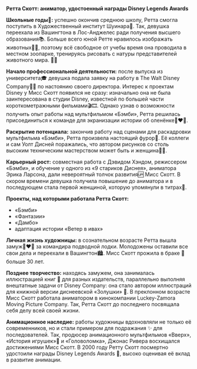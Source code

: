 **Ретта Скотт: аниматор, удостоенный награды Disney Legends Awards**

**Школьные годы🏫:** успешно окончив среднюю школу, Ретта смогла поступить в Художественный институт Шуинара🎨. Так, девушка переехала из Вашингтона в Лос-Анджелес ради получения высшего образования📚. Больше всего юной Ретте нравилось изображать животных🦌🐻, поэтому всё свободное от учебы время она проводила в местном зоопарке, тренируясь рисовать с натуры представителей животного мира. 👩‍🎨

**Начало профессиональной деятельности:** после выпуска из университета🎓 девушка подала заявку на работу в The Walt Disney Company🎥✨ по настоянию своего директора. Интерес к проектам Disney у Мисс Скотт появился не сразу: изначально она не была заинтересована в студии Disney, известной по большей части короткометражными фильмами🎬🎞️. Однако узнав о возможности получить опыт работы над мультфильмом «Бэмби», Ретта решилась присоединиться к команде для экранизации истории об оленёнке🥺❤️‍🔥.

**Раскрытие потенциала:** закончив работу над сценами для раскадровки мультфильма «Бэмби», Ретта произвела настоящий фурор🌟. Её коллеги и сам Уолт Дисней поражались, что автором рисунков со столь высоким техническим мастерством может быть и женщина🙎‍♀️. 

**Карьерный рост:** совместная работа с Дэвидом Хэндом, режиссером «Бэмби», и обучение у одного из «9 стариков Диснея», аниматора Эрика Ларсона, дали невероятный толчок развития🆙 Мисс Скотт. В скором времени девушка получила повышение до аниматора и в последующем стала первой женщиной, которую упомянули в титрах🎦. 

**Проекты, над которыми работала Ретта Скотт:**
- «Бэмби»
- «Фантазии»
- «Дамбо»
- адаптация истории «Ветер в ивах»
  
**Личная жизнь художницы:** в сознательном возрасте Ретта вышла замуж👩‍❤️‍👨 за командира подводной лодки. Молодожены оставили все свои дела и переехали в Вашингтон🏙️. Мисс Скотт прожила в браке 💍 больше 30 лет.

**Позднее творчество:** находясь замужем, она занималась иллюстрацией книг 📖 для разных издательств, параллельно выполняя внештатные задачи от Disney Company: она стало автором иллюстраций для книжной версии диснеевской «Золушки» 👸. В преклонном возрасте Мисс Скотт работала аниматором в кинокомпании Luckey-Zamora Moving Picture Company. Так, Ретта Скотт до последнего посвящала себя делу всей своей жизни.

**Анимационное наследие:** работы художницы вдохновляли не только её современников, но и стали примером для подражания ✨ для последователей. Так, продюсер анимационного мультфильмов «Вверх», «История игрушек»🧸 и «Головоломка», Джонас Ривера восхищался достижениями Мисс Скотт. В 2000 году Ретту Скотт посмертно удостоили награды Disney Legends Awards 🏅, высоко оценивая её вклад в развитие анимации.
